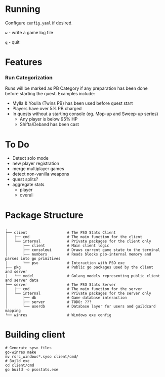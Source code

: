 # Running

Configure `config.yaml` if desired.

`w` - write a game log file

`q` - quit

# Features

### Run Categorization

Runs will be marked as PB Category if any preparation has been done before starting the quest. Examples include:
* Mylla & Youlla (Twins PB) has been used before quest start
* Players have over 5% PB charged
* In quests without a starting console (eg. Mop-up and Sweep-up series)
    - Any player is below 95% HP
    - Shifta/Deband has been cast


# To Do

* Detect solo mode
* new player registration
* merge multiplayer games
* detect non-vanilla weapons
* quest splits?
* aggregate stats
  - player
  - overall

# Package Structure

    .
    ├── client                  # The PSO Stats Client
    │   ├── cmd                 # The main function for the client 
    │   └── internal            # Private packages for the client only 
    │       ├── client          # Main client logic
    │       ├── consoleui       # Draws current game state to the terminal
    │       ├── numbers         # Reads blocks pso-internal memory and parses into go primitives
    │       └── pso             # Interaction with PSO exe
    ├── pkg                     # Public go packages used by the client and server
    │   └── model               # Golang models representing public client and server data
    ├── server                  # The PSO Stats Server
    │   ├── cmd                 # The main function for the server 
    │   └── internal            # Private packages for the server only 
    │       ├── db              # Game database interaction
    │       ├── server          # TODO: ???
    │       └── userdb          # Database layer for users and guildcard mapping
    └── winres                  # Windows exe config

# Building client

```shell
# Generate syso files
go-winres make
mv rsrc_windows*.syso client/cmd/
# Build exe
cd client/cmd
go build -o psostats.exe
```